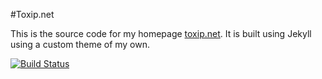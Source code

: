 #Toxip.net

This is the source code for my homepage [toxip.net](https://toxip.net). It is built using Jekyll using a custom theme of my own.

[![Build Status](https://travis-ci.com/topiasv/toxip.net.svg?branch=master)](https://travis-ci.com/topiasv/toxip.net)